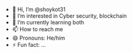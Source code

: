 - 👋 Hi, I’m @shoykot31
- 👀 I’m interested in Cyber security, blockchain
- 🌱 I’m currently learning both
- 📫 How to reach me 
- 😄 Pronouns: He/him
- ⚡ Fun fact: ...

<!---
shoykot31/shoykot31 is a ✨ special ✨ repository because its `README.md` (this file) appears on your GitHub profile.
You can click the Preview link to take a look at your changes.
--->
